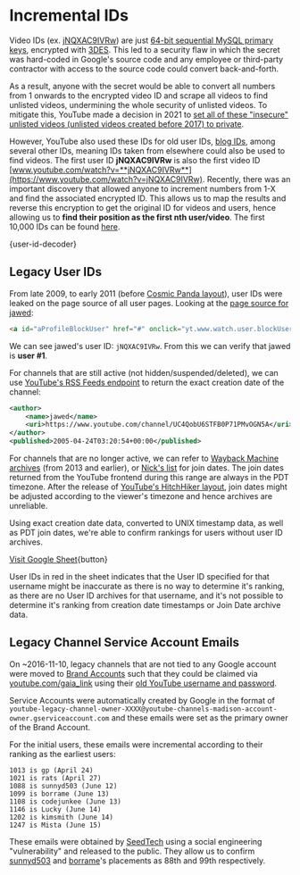 # Incremental IDs

Video IDs (ex. [jNQXAC9IVRw](https://www.youtube.com/watch?v=jNQXAC9IVRw)) are just [64-bit sequential MySQL primary keys](https://news.ycombinator.com/item?id=25302558), encrypted with [3DES](https://en.wikipedia.org/wiki/Triple_DES). This led to a security flaw in which the secret was hard-coded in Google's source code and any employee or third-party contractor with access to the source code could convert back-and-forth.

As a result, anyone with the secret would be able to convert all numbers from 1 onwards to the encrypted video ID and scrape all videos to find unlisted videos, undermining the whole security of unlisted videos. To mitigate this, YouTube made a decision in 2021 to [set all of these "insecure" unlisted videos (unlisted videos created before 2017) to private](https://blog.youtube/news-and-events/update-youtube-unlisted-links/).

However, YouTube also used these IDs for old user IDs, [blog IDs](https://web.archive.org/web/20090307103432/http://www.youtube.com/blog?entry=jNQXAC9IVRw), among several other IDs, meaning IDs taken from elsewhere could also be used to find videos. The first user ID **jNQXAC9IVRw** is also the first video ID [www.youtube.com/watch?v=**jNQXAC9IVRw**](https://www.youtube.com/watch?v=jNQXAC9IVRw). Recently, there was an important discovery that allowed anyone to increment numbers from 1-X and find the associated encrypted ID. This allows us to map the results and reverse this encryption to get the original ID for videos and users, hence allowing us to **find their position as the first nth user/video**. The first 10,000 IDs can be found <a href="/data/first_10k.csv" target="_blank">here</a>.

{user-id-decoder}

## Legacy User IDs

From late 2009, to early 2011 (before [Cosmic Panda layout](https://googlesystem.blogspot.com/2011/07/youtube-cosmic-panda.html)), user IDs were leaked on the page source of all user pages. Looking at the [page source for jawed](https://web.archive.org/web/20100507021416/youtube.com/user/jawed):

```html
<a id="aProfileBlockUser" href="#" onclick="yt.www.watch.user.blockUserLink('jNQXAC9IVRw', '/user/jawed');return false;">Block User</a>
```

We can see jawed's user ID: `jNQXAC9IVRw`. From this we can verify that jawed is **user #1**.

For channels that are still active (not hidden/suspended/deleted), we can use [YouTube's RSS Feeds endpoint](https://www.youtube.com/feeds/videos.xml?user=jawed) to return the exact creation date of the channel:

```xml
<author>
    <name>jawed</name>
    <uri>https://www.youtube.com/channel/UC4QobU6STFB0P71PMvOGN5A</uri>
</author>
<published>2005-04-24T03:20:54+00:00</published>
```

For channels that are no longer active, we can refer to [Wayback Machine archives](https://web.archive.org/web/20091218171638/youtube.com/user/rats) (from 2013 and earlier), or [Nick's list](https://www.youtube.com/watch?v=1fdoDtkrmlY) for join dates. The join dates returned from the YouTube frontend during this range are always in the PDT timezone. After the release of [YouTube's HitchHiker layout](https://blog.youtube/news-and-events/youtube-one-channel-now-available-for/), join dates might be adjusted according to the viewer's timezone and hence archives are unreliable.

Using exact creation date data, converted to UNIX timestamp data, as well as PDT join dates, we're able to confirm rankings for users without user ID archives.

[Visit Google Sheet](https://docs.google.com/spreadsheets/d/1u0oKvBDoFEK-qGUq3LpWpUCXHTg9wDvKPH61ruYhWS8/edit?gid=0#gid=0){button}

User IDs in red in the sheet indicates that the User ID specified for that username might be inaccurate as there is no way to determine it's ranking, as there are no User ID archives for that username, and it's not possible to determine it's ranking from creation date timestamps or Join Date archive data.

## Legacy Channel Service Account Emails

On ~2016-11-10, legacy channels that are not tied to any Google account were moved to [Brand Accounts](https://support.google.com/accounts/answer/7001996) such that they could be claimed via [youtube.com/gaia_link](youtube.com/gaia_link) using their [old YouTube username and password](https://support.google.com/youtube/answer/55757).

Service Accounts were automatically created by Google in the format of `youtube-legacy-channel-owner-XXXX@youtube-channels-madison-account-owner.gserviceaccount.com` and these emails were set as the primary owner of the Brand Account.

For the initial users, these emails were incremental according to their ranking as the earliest users:

```
1013 is gp (April 24)
1021 is rats (April 27)
1088 is sunnyd503 (June 12)
1099 is borrame (June 13)
1108 is codejunkee (June 13)
1146 is Lucky (June 14)
1202 is kimsmith (June 14)
1247 is Mista (June 15)
```

These emails were obtained by [SeedTech](https://seed.soy) using a social engineering "vulnerability" and released to the public. They allow us to confirm [sunnyd503](/users#88) and [borrame](/users#99)'s placements as 88th and 99th respectively.